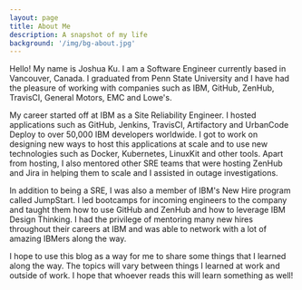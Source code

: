 ```yaml
---
layout: page
title: About Me
description: A snapshot of my life
background: '/img/bg-about.jpg'
---
```


Hello! My name is Joshua Ku. I am a Software Engineer currently based in Vancouver, Canada. I graduated from Penn State University and I have had the pleasure of working with companies such as IBM, GitHub, ZenHub, TravisCI, General Motors, EMC and Lowe's.

My career started off at IBM as a Site Reliability Engineer. I hosted applications such as GitHub, Jenkins, TravisCI, Artifactory and UrbanCode Deploy to over 50,000 IBM developers worldwide. I got to work on designing new ways to host this applications at scale and to use new technologies such as Docker, Kubernetes, LinuxKit and other tools. Apart from hosting, I also mentored other SRE teams that were hosting ZenHub and Jira in helping them to scale and I assisted in outage investigations.

In addition to being a SRE, I was also a member of IBM's New Hire program called JumpStart. I led bootcamps for incoming engineers to the company and taught them how to use GitHub and ZenHub and how to leverage IBM Design Thinking. I had the privilege of mentoring many new hires throughout their careers at IBM and was able to network with a lot of amazing IBMers along the way.

I hope to use this blog as a way for me to share some things that I learned along the way. The topics will vary between things I learned at work and outside of work. I hope that whoever reads this will learn something as well!
